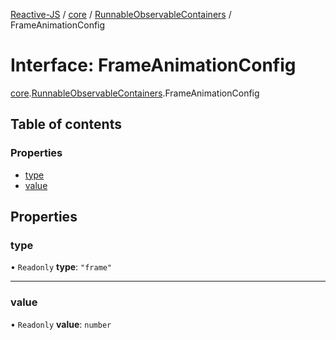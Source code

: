 [Reactive-JS](../README.md) / [core](../modules/core.md) / [RunnableObservableContainers](../modules/core.RunnableObservableContainers.md) / FrameAnimationConfig

# Interface: FrameAnimationConfig

[core](../modules/core.md).[RunnableObservableContainers](../modules/core.RunnableObservableContainers.md).FrameAnimationConfig

## Table of contents

### Properties

- [type](core.RunnableObservableContainers.FrameAnimationConfig.md#type)
- [value](core.RunnableObservableContainers.FrameAnimationConfig.md#value)

## Properties

### type

• `Readonly` **type**: ``"frame"``

___

### value

• `Readonly` **value**: `number`
